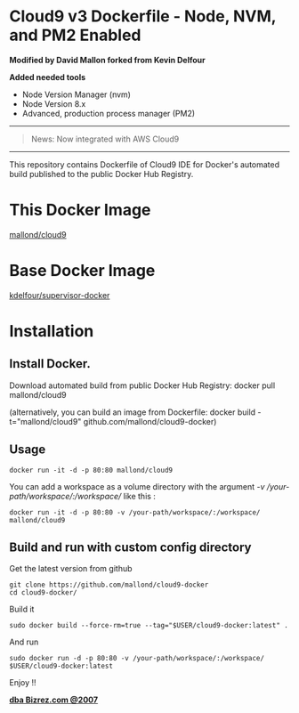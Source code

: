 Cloud9 v3 Dockerfile - Node, NVM, and PM2 Enabled
=============

**Modified by David Mallon forked from Kevin Delfour**

**Added needed tools**
- Node Version Manager (nvm)
- Node Version 8.x
- Advanced, production process manager (PM2)

------------------------------------------
> News: Now integrated with AWS Cloud9 
------------------------------------------ 


This repository contains Dockerfile of Cloud9 IDE for Docker's automated build published to the public Docker Hub Registry.

# This Docker Image
[mallond/cloud9](https://registry.hub.docker.com/u/mallond/cloud9/)

# Base Docker Image
[kdelfour/supervisor-docker](https://registry.hub.docker.com/u/kdelfour/supervisor-docker/)

# Installation

## Install Docker.

Download automated build from public Docker Hub Registry: docker pull mallond/cloud9

(alternatively, you can build an image from Dockerfile: docker build -t="mallond/cloud9" github.com/mallond/cloud9-docker)

## Usage

    docker run -it -d -p 80:80 mallond/cloud9
    
You can add a workspace as a volume directory with the argument *-v /your-path/workspace/:/workspace/* like this :

    docker run -it -d -p 80:80 -v /your-path/workspace/:/workspace/ mallond/cloud9
    
## Build and run with custom config directory

Get the latest version from github

    git clone https://github.com/mallond/cloud9-docker
    cd cloud9-docker/

Build it

    sudo docker build --force-rm=true --tag="$USER/cloud9-docker:latest" .
    
And run

    sudo docker run -d -p 80:80 -v /your-path/workspace/:/workspace/ $USER/cloud9-docker:latest
    
Enjoy !!    

[**dba Bizrez.com @2007**](https://bizrez.com)
